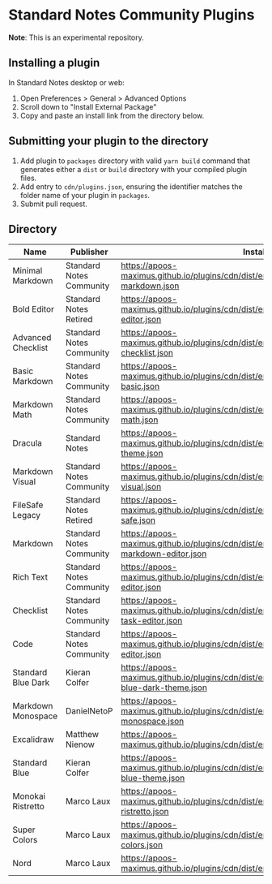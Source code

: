 # Standard Notes Community Plugins

**Note**: This is an experimental repository.

## Installing a plugin

In Standard Notes desktop or web:

1. Open Preferences > General > Advanced Options
2. Scroll down to "Install External Package"
3. Copy and paste an install link from the directory below.

## Submitting your plugin to the directory

1. Add plugin to `packages` directory with valid `yarn build` command that generates either a `dist` or `build` directory with your compiled plugin files.
2. Add entry to `cdn/plugins.json`, ensuring the identifier matches the folder name of your plugin in `packages`.
3. Submit pull request.

## Directory

| Name | Publisher | Install Link |
|------|-----------|--------------|
|Minimal Markdown|Standard Notes Community|https://apoos-maximus.github.io/plugins/cdn/dist/entries/com.sncommunity.minimal-markdown.json|
|Bold Editor|Standard Notes Retired|https://apoos-maximus.github.io/plugins/cdn/dist/entries/com.sncommunity.bold-editor.json|
|Advanced Checklist|Standard Notes Community|https://apoos-maximus.github.io/plugins/cdn/dist/entries/com.sncommunity.advanced-checklist.json|
|Basic Markdown|Standard Notes Community|https://apoos-maximus.github.io/plugins/cdn/dist/entries/com.sncommunity.markdown-basic.json|
|Markdown Math|Standard Notes Community|https://apoos-maximus.github.io/plugins/cdn/dist/entries/com.sncommunity.markdown-math.json|
|Dracula|Standard Notes|https://apoos-maximus.github.io/plugins/cdn/dist/entries/com.sncommunity.dracula-theme.json|
|Markdown Visual|Standard Notes Community|https://apoos-maximus.github.io/plugins/cdn/dist/entries/com.sncommunity.markdown-visual.json|
|FileSafe Legacy|Standard Notes Retired|https://apoos-maximus.github.io/plugins/cdn/dist/entries/org.standardnotes.legacy.file-safe.json|
|Markdown|Standard Notes Community|https://apoos-maximus.github.io/plugins/cdn/dist/entries/org.standardnotes.advanced-markdown-editor.json|
|Rich Text|Standard Notes Community|https://apoos-maximus.github.io/plugins/cdn/dist/entries/org.standardnotes.plus-editor.json|
|Checklist|Standard Notes Community|https://apoos-maximus.github.io/plugins/cdn/dist/entries/org.standardnotes.simple-task-editor.json|
|Code|Standard Notes Community|https://apoos-maximus.github.io/plugins/cdn/dist/entries/org.standardnotes.code-editor.json|
|Standard Blue Dark|Kieran Colfer|https://apoos-maximus.github.io/plugins/cdn/dist/entries/com.sncommunity.standard-blue-dark-theme.json|
|Markdown Monospace|DanielNetoP|https://apoos-maximus.github.io/plugins/cdn/dist/entries/com.sncommunity.markdown-monospace.json|
|Excalidraw|Matthew Nienow|https://apoos-maximus.github.io/plugins/cdn/dist/entries/dev.randombits.excalidraw.json|
|Standard Blue|Kieran Colfer|https://apoos-maximus.github.io/plugins/cdn/dist/entries/com.sncommunity.standard-blue-theme.json|
|Monokai Ristretto|Marco Laux|https://apoos-maximus.github.io/plugins/cdn/dist/entries/wtf.laux.theme.monokai-ristretto.json|
|Super Colors|Marco Laux|https://apoos-maximus.github.io/plugins/cdn/dist/entries/wtf.laux.theme.super-colors.json|
|Nord|Marco Laux|https://apoos-maximus.github.io/plugins/cdn/dist/entries/wtf.laux.theme.nord.json|
